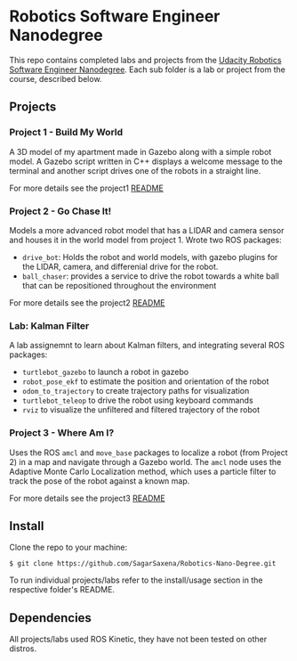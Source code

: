 # Robotics Software Engineer Nanodegree
This repo contains completed labs and projects from the [Udacity Robotics Software Engineer Nanodegree](https://www.udacity.com/course/robotics-software-engineer--nd209). Each sub folder is a lab or project from the course, described below.

## Projects

### Project 1 - Build My World
A 3D model of my apartment made in Gazebo along with a simple robot model. A Gazebo script written in C++ displays a welcome message to the terminal and another script drives one of the robots in a straight line.

For more details see the project1 [README](https://github.com/SagarSaxena/Robotics-Nano-Degree/tree/master/Project1)

### Project 2 - Go Chase It!
Models a more advanced robot model that has a LIDAR and camera sensor and houses it in the world model from project 1. Wrote two ROS packages:
* `drive_bot`: Holds the robot and world models, with gazebo plugins for the LIDAR, camera, and differenial drive for the robot.
* `ball_chaser`: provides a service to drive the robot towards a white ball that can be repositioned throughout the environment

For more details see the project2 [README](https://github.com/SagarSaxena/Robotics-Nano-Degree/tree/master/Project2)

### Lab: Kalman Filter
A lab assignemnt to learn about Kalman filters, and integrating several ROS packages:
* `turtlebot_gazebo` to launch a robot in gazebo 
* `robot_pose_ekf` to estimate the position and orientation of the robot
* `odom_to_trajectory` to create trajectory paths for visualization
* `turtlebot_teleop` to drive the robot using keyboard commands
* `rviz` to visualize the unfiltered and filtered trajectory of the robot

### Project 3 - Where Am I?
Uses the ROS `amcl` and `move_base` packages to localize a robot (from Project 2) in a map and navigate through a Gazebo world. The `amcl` node uses the Adaptive Monte Carlo Localization method, which uses a particle filter to track the pose of the robot against a known map.

For more details see the project3 [README](https://github.com/SagarSaxena/Robotics-Nano-Degree/tree/master/Project3)

## Install
Clone the repo to your machine:
```
$ git clone https://github.com/SagarSaxena/Robotics-Nano-Degree.git
```
To run individual projects/labs refer to the install/usage section in the respective folder's README.

## Dependencies
All projects/labs used ROS Kinetic, they have not been tested on other distros.
